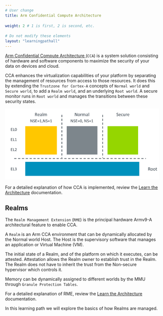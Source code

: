 ```yaml
---
# User change
title: Arm Confidential Compute Architecture

weight: 2 # 1 is first, 2 is second, etc.

# Do not modify these elements
layout: "learningpathall"
---
```


[Arm Confidential Compute Architecture ](https://www.arm.com/architecture/security-features/arm-confidential-compute-architecture) (`CCA`) is a system solution consisting of hardware and software components to maximize the security of your data on devices and cloud.

CCA enhances the virtualization capabilities of your platform by separating the management of resources from access to those resources. It does this by extending the `Trustzone for Cortex-A` concepts of `Normal world` and `Secure world`, to add a `Realm world`, and an underlying `Root world`. A secure monitor runs in `Root world` and manages the transitions between these security states.

![Architecture #center](_images/realms.png)

For a detailed explanation of how CCA is implemented, review the [Learn the Architecture](https://developer.arm.com/documentation/den0125/) documentation.


## Realms

The `Realm Management Extension` (`RME`) is the principal hardware Armv9-A architectural feature to enable CCA.

A `Realm` is an Arm CCA environment that can be dynamically allocated by the Normal world Host. The Host is the supervisory software that manages an application or Virtual Machine (VM).

The initial state of a Realm, and of the platform on which it executes, can be attested. Attestation allows the Realm owner to establish trust in the Realm. The Realm does not have to inherit the trust from the Non-secure hypervisor which controls it.

Memory can be dynamically assigned to different worlds by the MMU through `Granule Protection Tables`.

For a detailed explanation of RME, review the [Learn the Architecture](https://developer.arm.com/documentation/den0126) documentation.

In this learning path we will explore the basics of how Realms are managed.

